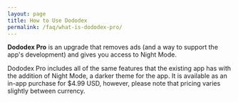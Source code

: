 ```yaml
---
layout: page
title: How to Use Dododex
permalink: /faq/what-is-dododex-pro/
---
```


**Dododex Pro** is an upgrade that removes ads (and a way to support the app's development) and gives you access to Night Mode.

Dododex Pro includes all of the same features that the existing app has with the addition of Night Mode, a darker theme for the app. It is available as an in-app purchase for $4.99 USD, however, please note that pricing varies slightly between currency.
